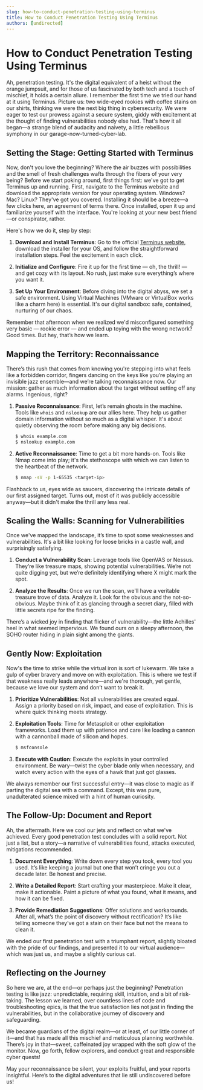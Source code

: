 ```yaml
---
slug: how-to-conduct-penetration-testing-using-terminus
title: How to Conduct Penetration Testing Using Terminus
authors: [undirected]
---
```



# How to Conduct Penetration Testing Using Terminus

Ah, penetration testing. It's the digital equivalent of a heist without the orange jumpsuit, and for those of us fascinated by both tech and a touch of mischief, it holds a certain allure. I remember the first time we tried our hand at it using Terminus. Picture us: two wide-eyed rookies with coffee stains on our shirts, thinking we were the next big thing in cybersecurity. We were eager to test our prowess against a secure system, giddy with excitement at the thought of finding vulnerabilities nobody else had. That's how it all began—a strange blend of audacity and naivety, a little rebellious symphony in our garage-now-turned-cyber-lab.

## Setting the Stage: Getting Started with Terminus

Now, don't you love the beginning? Where the air buzzes with possibilities and the smell of fresh challenges wafts through the fibers of your very being? Before we start poking around, first things first: we've got to get Terminus up and running. First, navigate to the Terminus website and download the appropriate version for your operating system. Windows? Mac? Linux? They've got you covered. Installing it should be a breeze—a few clicks here, an agreement of terms there. Once installed, open it up and familiarize yourself with the interface. You're looking at your new best friend—or conspirator, rather.

Here's how we do it, step by step:

1. **Download and Install Terminus**: 
   Go to the official [Terminus website](https://terminus.com), download the installer for your OS, and follow the straightforward installation steps. Feel the excitement in each click.

2. **Initialize and Configure**:
   Fire it up for the first time — oh, the thrill! — and get cozy with its layout. No rush, just make sure everything’s where you want it. 

3. **Set Up Your Environment**:
   Before diving into the digital abyss, we set a safe environment. Using Virtual Machines (VMware or VirtualBox works like a charm here) is essential. It's our digital sandbox: safe, contained, nurturing of our chaos.

Remember that afternoon when we realized we'd misconfigured something very basic — rookie error — and ended up toying with the wrong network? Good times. But hey, that’s how we learn.

## Mapping the Territory: Reconnaissance

There’s this rush that comes from knowing you're stepping into what feels like a forbidden corridor, fingers dancing on the keys like you’re playing an invisible jazz ensemble—and we’re talking reconnaissance now. Our mission: gather as much information about the target without setting off any alarms. Ingenious, right?

1. **Passive Reconnaissance**:
   First, let’s remain ghosts in the machine. Tools like `whois` and `nslookup` are our allies here. They help us gather domain information without so much as a digital whisper. It's about quietly observing the room before making any big decisions.

   ```bash
   $ whois example.com
   $ nslookup example.com
   ```

2. **Active Reconnaissance**:
   Time to get a bit more hands-on. Tools like Nmap come into play; it's the stethoscope with which we can listen to the heartbeat of the network.

   ```bash
   $ nmap -sV -p 1-65535 <target-ip>
   ```

Flashback to us, eyes wide as saucers, discovering the intricate details of our first assigned target. Turns out, most of it was publicly accessible anyway—but it didn't make the thrill any less real.

## Scaling the Walls: Scanning for Vulnerabilities

Once we've mapped the landscape, it’s time to spot some weaknesses and vulnerabilities. It's a bit like looking for loose bricks in a castle wall, and surprisingly satisfying.

1. **Conduct a Vulnerability Scan**:
   Leverage tools like OpenVAS or Nessus. They’re like treasure maps, showing potential vulnerabilities. We’re not quite digging yet, but we’re definitely identifying where X might mark the spot.

2. **Analyze the Results**:
   Once we run the scan, we'll have a veritable treasure trove of data. Analyze it. Look for the obvious and the not-so-obvious. Maybe think of it as glancing through a secret diary, filled with little secrets ripe for the finding.

There’s a wicked joy in finding that flicker of vulnerability—the little Achilles' heel in what seemed impervious. We found ours on a sleepy afternoon, the SOHO router hiding in plain sight among the giants.

## Gently Now: Exploitation

Now's the time to strike while the virtual iron is sort of lukewarm. We take a gulp of cyber bravery and move on with exploitation. This is where we test if that weakness really leads anywhere—and we're thorough, yet gentle, because we love our system and don’t want to break it.

1. **Prioritize Vulnerabilities**:
   Not all vulnerabilities are created equal. Assign a priority based on risk, impact, and ease of exploitation. This is where quick thinking meets strategy.

2. **Exploitation Tools**:
   Time for Metasploit or other exploitation frameworks. Load them up with patience and care like loading a cannon with a cannonball made of silicon and hopes.

   ```bash
   $ msfconsole
   ```

3. **Execute with Caution**:
   Execute the exploits in your controlled environment. Be wary—twist the cyber blade only when necessary, and watch every action with the eyes of a hawk that just got glasses.

We always remember our first successful entry—it was close to magic as if parting the digital sea with a command. Except, this was pure, unadulterated science mixed with a hint of human curiosity.

## The Follow-Up: Document and Report

Ah, the aftermath. Here we cool our jets and reflect on what we've achieved. Every good penetration test concludes with a solid report. Not just a list, but a story—a narrative of vulnerabilities found, attacks executed, mitigations recommended. 

1. **Document Everything**:
   Write down every step you took, every tool you used. It’s like keeping a journal but one that won’t cringe you out a decade later. Be honest and precise.

2. **Write a Detailed Report**:
   Start crafting your masterpiece. Make it clear, make it actionable. Paint a picture of what you found, what it means, and how it can be fixed. 

3. **Provide Remediation Suggestions**:
   Offer solutions and workarounds. After all, what’s the point of discovery without rectification? It’s like telling someone they’ve got a stain on their face but not the means to clean it.

We ended our first penetration test with a triumphant report, slightly bloated with the pride of our findings, and presented it to our virtual audience—which was just us, and maybe a slightly curious cat.

## Reflecting on the Journey

So here we are, at the end—or perhaps just the beginning? Penetration testing is like jazz: unpredictable, requiring skill, intuition, and a bit of risk-taking. The lesson we learned, over countless lines of code and troubleshooting epics, is that the true satisfaction lies not just in finding the vulnerabilities, but in the collaborative journey of discovery and safeguarding.

We became guardians of the digital realm—or at least, of our little corner of it—and that has made all this mischief and meticulous planning worthwhile. There’s joy in that—sweet, caffeinated joy wrapped with the soft glow of the monitor. Now, go forth, fellow explorers, and conduct great and responsible cyber quests!

May your reconnaissance be silent, your exploits fruitful, and your reports insightful. Here’s to the digital adventures that lie still undiscovered before us!